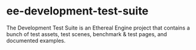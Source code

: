 # ee-development-test-suite

The Development Test Suite is an Ethereal Engine project that contains a bunch of test assets, test scenes, benchmark & test pages, and documented examples.

